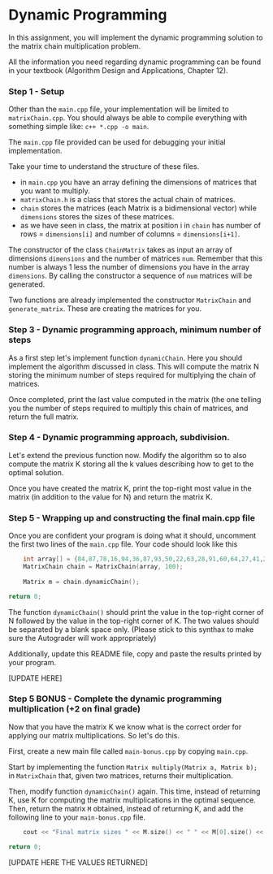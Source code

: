 # Dynamic Programming
In this assignment, you will implement the dynamic programming solution to the matrix chain multiplication problem.

All the information you need regarding dynamic programming can be found in your textbook (Algorithm Design and Applications, Chapter 12).

### Step 1 - Setup
Other than the `main.cpp` file, your implementation will be limited to `matrixChain.cpp`. You should always be able to compile everything with something simple like: `c++ *.cpp -o main`.

The `main.cpp` file provided can be used for debugging your initial implementation.  


Take your time to understand the structure of these files.
- in `main.cpp` you have an array defining the dimensions of matrices that you want to multiply.
- `matrixChain.h` is a class that stores the actual chain of matrices.
- `chain` stores the matrices (each Matrix is a bidimensional vector) while `dimensions` stores the sizes of these matrices.
- as we have seen in class, the matrix at position i in `chain` has number of rows = `dimensions[i]` and number of columns = `dimensions[i+1]`.

The constructor of the class `ChainMatrix` takes as input an array of dimensions `dimensions` and the number of matrices `num`. Remember that this number is always 1 less the number of dimensions you have in the array `dimensions`.
By calling the constructor a sequence of `num` matrices will be generated. 

Two functions are already implemented the constructor `MatrixChain` and `generate_matrix`. These are creating the matrices for you.


### Step 3 - Dynamic programming approach, minimum number of steps

As a first step let's implement function `dynamicChain`. Here you should implement the algorithm discussed in class. This will compute the matrix N storing the minimum number of steps required for multiplying the chain of matrices.

Once completed, print the last value computed in the matrix (the one telling you the number of steps required to multiply this chain of matrices, and return the full matrix.


### Step 4 - Dynamic programming approach, subdivision.

Let's extend the previous function now. Modify the algorithm so to also compute the matrix K storing all the k values describing how to get to the optimal solution.

Once you have created the matrix K, print the top-right most value in the matrix (in addition to the value for N) and return the matrix K.

### Step 5 - Wrapping up and constructing the final main.cpp file

Once you are confident your program is doing what it should, uncomment the first two lines of the `main.cpp` file. Your code should look like this

```c++
    int array[] = {84,87,78,16,94,36,87,93,50,22,63,28,91,60,64,27,41,27,73,37,12,69,68,30,83,31,63,24,68,36,30,3,23,59,70,68,94,57,12,43,30,74,22,20,85,38,99,25,16,71,14,27,92,81,57,74,63,71,97,82,6,26,85,28,37,6,47,30,14,58,25,96,83,46,15,68,35,65,44,51,88,9,77,79,89,85,4,52,55,100,33,61,77,69,40,13,27,87,95,40,96};
    MatrixChain chain = MatrixChain(array, 100);
    
    Matrix m = chain.dynamicChain(); 

return 0;
```
The function `dynamicChain()` should print the value in the top-right corner of N followed by the value in the top-right corner of K. The two values should be separated by a blank space only. (Please stick to this synthax to make sure the Autograder will work appropriately)

Additionally, update this README file, copy and paste the results printed by your program.

[UPDATE HERE]


### Step 5 BONUS - Complete the dynamic programming multiplication (+2 on final grade)

Now that you have the matrix K we know what is the correct order for applying our matrix multiplications. So let's do this.

First, create a new main file called `main-bonus.cpp` by copying `main.cpp`.

Start by implementing the function `Matrix multiply(Matrix a, Matrix b);` in `MatrixChain` that, given two matrices, returns their multiplication.

Then, modify function `dynamicChain()` again. This time, instead of returning K, use K for computing the matrix multiplications in the optimal sequence. Then, return the matrix `M` obtained, instead of returning K, and add the following line to your `main-bonus.cpp` file.


```c++
    cout << "Final matrix sizes " << M.size() << " " << M[0].size() << endl;

return 0;
```

[UPDATE HERE THE VALUES RETURNED]

